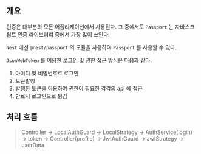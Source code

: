## 개요

인증은 대부분의 모든 어플리케이션에서 사용된다. 그 중에서도 `Passport` 는 자바스크립트 인증 라이브러리 중에서 가장 많이 쓰인다.

`Nest` 에선 `@nest/passport`  의 모듈을 사용하여 `Passport` 를 사용할 수 있다.

`JsonWebToken` 를 이용한 로그인 및 권한 접근 방식은 다음과 같다.

1. 아이디 및 비밀번호로 로그인
2. 토큰발행
3. 발행한 토큰을 이용하여 권한이 필요한 각각의 api 에 접근
4. 만료시 로그인으로 튕김

## 처리 흐름

> Controller → LocalAuthGuard → LocalStrategy → AuthService(login) → token → Controller(profile) → JwtAuthGuard → JwtStrategy → userData